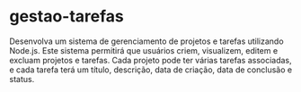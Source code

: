 # gestao-tarefas
 
Desenvolva um sistema de gerenciamento de projetos e tarefas utilizando Node.js. Este sistema permitirá que usuários criem, visualizem, editem e excluam projetos e tarefas. Cada projeto pode ter várias tarefas associadas, e cada tarefa terá um título, descrição, data de criação, data de conclusão e status.
